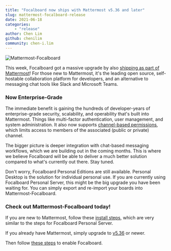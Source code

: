 ```yaml
---
title: "Focalboard now ships with Mattermost v5.36 and later"
slug: mattermost-focalboard-release
date: 2021-06-18
categories:
    - "release"
author: Chen Lim
github: chenilim
community: chen-i.lim
---
```


![Mattermost-Focalboard](https://user-images.githubusercontent.com/46905241/121941290-ee355280-cd03-11eb-9b9f-f6f524e4103e.gif)

This week, Focalboard got a massive upgrade by also [shipping as part of Mattermost](https://mattermost.com/blog/mattermost-release-v5-36/)! For those new to Mattermost, it's the leading open source, self-hostable collaboration platform for developers, and an alternative to messaging chat tools like Slack and Microsoft Teams.

### Now Enterprise-Grade

The immediate benefit is gaining the hundreds of developer-years of enterprise-grade security, scalability, and operability that's built into Mattermost. Things like multi-factor authentication, user management, and system administration. It also now supports [channel-based permissions](/download/mattermost/#focalboard-permissions), which limits access to members of the associated (public or private) channel.

The bigger picture is deeper integration with chat-based messaging workflows, which we are building out in the coming months. This is where we believe Focalboard will be able to deliver a much better solution compared to what's currently out there. Stay tuned.

Don't worry, Focalboard Personal Editions are still available. Personal Desktop is the solution for individual personal use. If you are currently using Focalboard Personal Server, this might be the big upgrade you have been waiting for. You can simply export and re-import your boards into Mattermost-Focalboard.

### Check out Mattermost-Focalboard today!

If you are new to Mattermost, follow these [install steps](https://docs.mattermost.com/guides/install-deploy-upgrade-scale.html#mattermost-server), which are very similar to the steps for Focalboard Personal Server.

If you already have Mattermost, simply upgrade to [v5.36](https://mattermost.com/blog/mattermost-release-v5-36/) or newer.

Then follow [these steps](/download/mattermost/) to enable Focalboard.

